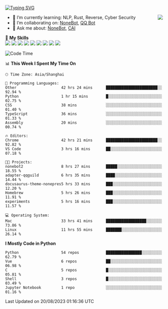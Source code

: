 [![Typing SVG](https://readme-typing-svg.herokuapp.com?size=25&duration=2500&color=8C43EA&vCenter=true&width=200&height=40&lines=Hi+there+%F0%9F%91%8B%F0%9F%8F%BB;I'm+yanyongyu)](https://git.io/typing-svg)

<a href="#">
  <img align="right" src="https://github-readme-stats.vercel.app/api?username=yanyongyu&count_private=true&show_icons=true&bg_color=15,f2f7fd,E0EAFC" />
</a>

- 🌱 I’m currently learning: NLP, Rust, Reverse, Cyber Security
- 👯 I’m collaborating on: [NoneBot](https://github.com/nonebot), [QQ Bot](https://github.com/Mrs4s/go-cqhttp)
- 💬 Ask me about: [NoneBot](https://github.com/nonebot), [CAI](https://github.com/cscs181/CAI)

🌟 **My Skills**  
![](https://img.shields.io/badge/-Python-3e74a2?style=flat-square&logo=Python&logoColor=fff)
![](https://img.shields.io/badge/-Node.js-339933?style=flat-square&logo=Node.js&logoColor=fff)
![](https://img.shields.io/badge/-Vue-4fc08d?style=flat-square&logo=Vue.js&logoColor=fff)
![](https://img.shields.io/badge/-React-2d98ce?style=flat-square&logo=React&logoColor=fff)
![](https://img.shields.io/badge/-Docker-2496ED?style=flat-square&logo=Docker&logoColor=fff)
![](https://img.shields.io/badge/-Linux-000000?style=flat-square&logo=Linux&logoColor=fff)
![](https://img.shields.io/badge/-MySQL-4479A1?style=flat-square&logo=MySQL&logoColor=fff)
![](https://img.shields.io/badge/-Redis-DC382D?style=flat-square&logo=Redis&logoColor=fff)
![](https://img.shields.io/badge/-MongoDB-47A248?style=flat-square&logo=MongoDB&logoColor=fff)

<!--START_SECTION:waka-->
![Code Time](http://img.shields.io/badge/Code%20Time-4%2C728%20hrs%2039%20mins-blue)

📊 **This Week I Spent My Time On** 

```text
🕑︎ Time Zone: Asia/Shanghai

💬 Programming Languages: 
Other                    42 hrs 24 mins      ███████████████████████░░   92.94 % 
Python                   1 hr 15 mins        █░░░░░░░░░░░░░░░░░░░░░░░░   02.75 % 
CSS                      38 mins             ░░░░░░░░░░░░░░░░░░░░░░░░░   01.40 % 
TypeScript               36 mins             ░░░░░░░░░░░░░░░░░░░░░░░░░   01.33 % 
Assembly                 20 mins             ░░░░░░░░░░░░░░░░░░░░░░░░░   00.74 % 

🔥 Editors: 
Chrome                   42 hrs 21 mins      ███████████████████████░░   92.82 % 
VS Code                  3 hrs 16 mins       ██░░░░░░░░░░░░░░░░░░░░░░░   07.18 % 

🐱‍💻 Projects: 
nonebot2                 8 hrs 27 mins       █████░░░░░░░░░░░░░░░░░░░░   18.55 % 
adapter-qqguild          6 hrs 35 mins       ████░░░░░░░░░░░░░░░░░░░░░   14.44 % 
docusaurus-theme-nonepres5 hrs 33 mins       ███░░░░░░░░░░░░░░░░░░░░░░   12.20 % 
Homebrew                 5 hrs 26 mins       ███░░░░░░░░░░░░░░░░░░░░░░   11.91 % 
experiments              5 hrs 16 mins       ███░░░░░░░░░░░░░░░░░░░░░░   11.57 % 

💻 Operating System: 
Mac                      33 hrs 41 mins      ██████████████████░░░░░░░   73.86 % 
Linux                    11 hrs 55 mins      ███████░░░░░░░░░░░░░░░░░░   26.14 % 
```

**I Mostly Code in Python** 

```text
Python                   54 repos            ████████████████░░░░░░░░░   62.79 % 
Vue                      6 repos             ██░░░░░░░░░░░░░░░░░░░░░░░   06.98 % 
C                        5 repos             █░░░░░░░░░░░░░░░░░░░░░░░░   05.81 % 
Shell                    3 repos             █░░░░░░░░░░░░░░░░░░░░░░░░   03.49 % 
Jupyter Notebook         1 repo              ░░░░░░░░░░░░░░░░░░░░░░░░░   01.16 % 
```




 Last Updated on 20/08/2023 01:16:36 UTC
<!--END_SECTION:waka-->
